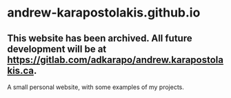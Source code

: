 andrew-karapostolakis.github.io
==================
## This website has been archived. All future development will be at https://gitlab.com/adkarapo/andrew.karapostolakis.ca.
A small personal website, with some examples of my projects.
